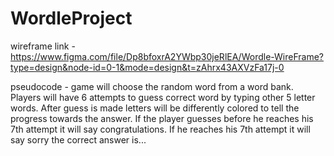 # WordleProject

wireframe link - https://www.figma.com/file/Dp8bfoxrA2YWbp30jeRlEA/Wordle-WireFrame?type=design&node-id=0-1&mode=design&t=zAhrx43AXVzFa17j-0

pseudocode - game will choose the random word from a word bank. Players will have 6 attempts to guess correct word by typing other 5 letter words. After guess is made letters will be differently colored to tell the progress towards the answer. If the player guesses before he reaches his 7th attempt it will say congratulations. If he reaches his 7th attempt it will say sorry the correct answer is...
